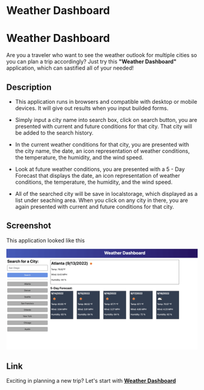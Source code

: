 # Weather Dashboard
# Weather Dashboard
Are you a traveler who want to see the weather outlook for multiple cities so you can plan a trip accordingly?
Just try this **"Weather Dashboard"** application, which can sastified all of your needed!

## Description
- This application runs in browsers and compatible with desktop or mobile devices. It will give out results when you input builded forms.

- Simply input a city name into search box, click on search button, you are presented with current and future conditions for that city. That city will be added to the search history.

- In the current weather conditions for that city, you are presented with the city name, the date, an icon representation of weather conditions, the temperature, the humidity, and the wind speed.

- Look at future weather conditions, you are presented with a 5 - Day Forecast that displays the date, an icon representation of weather conditions, the temperature, the humidity, and the wind speed.

- All of the searched city will be save in localstorage, which displayed as a list under seaching area. When you click on any city in there, you are again presented with current and future conditions for that city.

## Screenshot
This application looked like this

![Mock Up Image](./Assets/Image/demo.png)

## Link

Exciting in planning a new trip? Let's start with **[Weather Dashboard]()**
